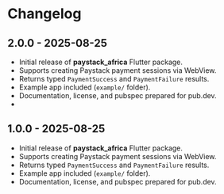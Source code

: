 # Changelog

## 2.0.0 - 2025-08-25
- Initial release of **paystack_africa** Flutter package.
- Supports creating Paystack payment sessions via WebView.
- Returns typed `PaymentSuccess` and `PaymentFailure` results.
- Example app included (`example/` folder).
- Documentation, license, and pubspec prepared for pub.dev.
- 
## 1.0.0 - 2025-08-25
- Initial release of **paystack_africa** Flutter package.
- Supports creating Paystack payment sessions via WebView.
- Returns typed `PaymentSuccess` and `PaymentFailure` results.
- Example app included (`example/` folder).
- Documentation, license, and pubspec prepared for pub.dev.
